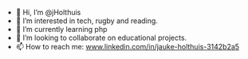 - 👋 Hi, I’m @jHolthuis
- 👀 I’m interested in tech, rugby and reading.
- 🌱 I’m currently learning php
- 💞️ I’m looking to collaborate on educational projects.
- 📫 How to reach me: www.linkedin.com/in/jauke-holthuis-3142b2a5


<!---
jHolthuis/jHolthuis is a ✨ special ✨ repository because its `README.md` (this file) appears on your GitHub profile.
You can click the Preview link to take a look at your changes.
--->
